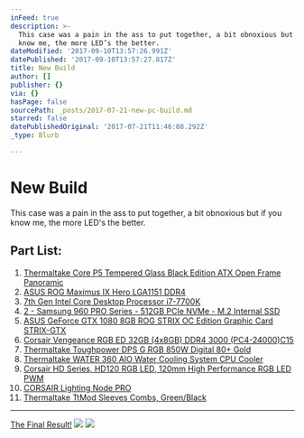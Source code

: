 ```yaml
---
inFeed: true
description: >-
  This case was a pain in the ass to put together, a bit obnoxious but if you
  know me, the more LED’s the better.
dateModified: '2017-09-10T13:57:26.991Z'
datePublished: '2017-09-10T13:57:27.817Z'
title: New Build
author: []
publisher: {}
via: {}
hasPage: false
sourcePath: _posts/2017-07-21-new-pc-build.md
starred: false
datePublishedOriginal: '2017-07-21T11:46:08.292Z'
_type: Blurb

---
```

# New Build

This case was a pain in the ass to put together, a bit obnoxious but if you know me, the more LED's the better.

## Part List:

1. [Thermaltake Core P5 Tempered Glass Black Edition ATX Open Frame Panoramic][0]
2. [ASUS ROG Maximus IX Hero LGA1151 DDR4][1]
3. [7th Gen Intel Core Desktop Processor i7-7700K][2]
4. [2 - Samsung 960 PRO Series - 512GB PCIe NVMe - M.2 Internal SSD][3]
5. [ASUS GeForce GTX ][4][1080 8GB ROG STRIX OC Edition Graphic Card STRIX-GTX][5]
6. [Corsair Vengeance RGB ED 32GB (4x8GB) DDR4 3000 (PC4-24000)C15][6]
7. [Thermaltake Toughpower DPS G RGB 850W Digital 80+ Gold][7]
8. [Thermaltake WATER 360 AIO Water Cooling System CPU Cooler][8]
9. [Corsair HD Series, HD120 RGB LED, 120mm High Performance RGB LED PWM][9]
10. [CORSAIR Lighting Node PRO][10]
11. [Thermaltake TtMod Sleeves Combs, Green/Black][11]

---

[The Final Result!][12]
![](https://the-grid-user-content.s3-us-west-2.amazonaws.com/b8bec428-be77-473e-9c2a-f1a4e93e13e6.jpg)
![](https://the-grid-user-content.s3-us-west-2.amazonaws.com/20ef026f-6907-458a-b775-3ab274265f58.jpg)

[0]: https://www.amazon.com/dp/B01N4IGVSC/ref=cm_sw_r_cp_dp_T1_TfDCzbQ724K07 "Thermaltake Core P5 Tempered Glass Black Edition ATX Open Frame Panoramic Viewing Tt LCS Certified Gaming Computer Case CA-1E7-00M1WN-03"
[1]: https://www.amazon.com/dp/B01NBHXSP6/ref=cm_sw_r_cp_dp_T1_hhDCzbD4QP628 "ASUS ROG Maximus IX Hero LGA1151 DDR4 DP HDMI M.2 USB 3.1 ATX Motherboard"
[2]: https://www.amazon.com/dp/B01MXSI216/ref=cm_sw_r_cp_dp_T1_fhDCzbWE3XPWP "Intel 7th Gen Intel Core Desktop Processor i7-7700K (BX80677I77700K)"
[3]: http://a.co/bhXvfUi "Samsung 960 PRO Series - 512GB PCIe NVMe - M.2 Internal SSD (MZ-V6P512BW)"
[4]: https://www.amazon.com/Samsung-950-PRO-Internal-MZ-V5P512BW/dp/B01639694M "https://www.amazon.com/Samsung-950-PRO-Internal-MZ-V5P512BW/dp/B01639694M"
[5]: https://www.amazon.com/dp/B01GRRRRLO/ref=cm_sw_r_cp_dp_T1_4eDCzbETSAFNK "ASUS GeForce GTX 1080 8GB ROG STRIX OC Edition Graphic Card STRIX-GTX1080-O8G-GAMING"
[6]: https://www.amazon.com/dp/B06XRG59PK/ref=cm_sw_r_cp_dp_T1_bgDCzbRC8XV6V  "Corsair Vengeance RGB LED 32GB (4x8GB) DDR4 3000 (PC4-24000) C15 for DDR4 Systems PC Memory (CMR32GX4M4C3000C15)"
[7]: https://www.amazon.com/dp/B01I157UAS/ref=cm_sw_r_cp_dp_T1_UgDCzbRDRE1EB "Thermaltake Toughpower DPS G RGB 850W Digital 80+ Gold Smart Zero 256-Color RGB Fan Fully Modular ATX 12V 2.31/EPS 12V 2.92 Power Supply 10 YR Warranty PS-TPG-0850DPCGUS-R"
[8]: https://www.amazon.com/dp/B0196LP24M/ref=cm_sw_r_cp_dp_T1_ygDCzb9GPYE28 "Thermaltake WATER 360 AIO Water Cooling System CPU Cooler CL-W108-PL12SW-A"
[9]: https://www.amazon.com/dp/B01LA0R2X6/ref=cm_sw_r_cp_dp_T1_gdDCzbWVHWN9S "Corsair HD Series, HD120 RGB LED, 120mm High Performance RGB LED PWM three fans with controller"
[10]: https://www.amazon.com/dp/B01MYDTC2C/ref=cm_sw_r_cp_dp_T1_veDCzbXCCM2Y1 "CORSAIR Lighting Node PRO"
[11]: https://www.amazon.com/dp/B01IA9FEJY/ref=cm_sw_r_cp_dp_T1_7dDCzb2E2GY85 "Thermaltake TtMod Sleeve Extension Power Supply Cable Kit ATX/EPS/8-pin PCI-E/6-pin PCI-E with Combs, Green/Black"
[12]: https://photos.google.com/share/AF1QipNVS0Ya-I6HzJe0Om8P56Kbwgb-sdksPTvNrjQ6PBQScD1KH0kv-V0Lb9nuG3iORQ/photo/AF1QipOfwn9jILgXQUxq-eyMgqB5HGpaxAiAN6IVdRl5?key=dTBFaVBYeVlsczBaeFhhM2RvUHNjdElidzdsTUtB